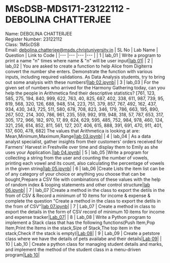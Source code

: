 # MScDSB-MDS171-23122112 - DEBOLINA CHATTERJEE   
Name: DEBOLINA CHATTERJEE   
Register Number: 23122112   
Class: 1MScDSB   
Email: debolina.chatterjee@msds.christuniversity.in
| SL No | Lab Name | Question | Link to Code |
|---    |---       |---       |---           |
| 1     | lab_01   | Write a program to print a name "n" times where name & "n" will be user input|<a href="[lab 01.ipynb](https://github.com/debolinaoli/MScDSB-MSD171-23122112-DEBOLINA/tree/5ddd795d897bd68775c2527cc6643baff2e40002/LAB/LAB%201)">[lab 01](https://github.com/debolinaoli/MScDSB-MSD171-23122112-DEBOLINA/tree/5ddd795d897bd68775c2527cc6643baff2e40002/LAB/LAB%201)</a>|
| 2     | lab_02   | You are asked to create a function to help Alice from Digiterra convert the number she enters. Demonstrate the function with various inputs, including required validations. As Data Analysis students, try to bring out some analysis with these numbers!|<a href="lab 02.ipynb">lab 02.ipynb</a>|
| 3     | lab_03   | For the given set of numbers who arrived for the Harmony Gathering today, can you help the people in Arithmetica find their descriptive statistics? [761, 123, 585, 275, 194, 840, 999, 622, 763, 40, 825, 687, 402, 338, 611, 987, 739, 95, 819, 568, 320, 126, 688, 948, 514, 223, 751, 379, 857, 767, 492, 162, 437, 934, 430, 343, 725, 511, 580, 678, 708, 823, 346, 179, 786, 663, 195, 890, 267, 502, 214, 300, 786, 961, 235, 559, 992, 919, 948, 318, 57, 787, 653, 317, 305, 172, 966, 182, 970, 17, 89, 624, 629, 595, 485, 752, 984, 978, 460, 124, 321, 256, 614, 852, 811, 561, 127, 207, 406, 615, 888, 391, 691, 470, 911, 401, 137, 600, 478, 682] The values that Arithmetica is looking at are: Mean,Minimum,Maximum,Range|<a href="lab 03.ipynb">lab 03.ipynb</a>|
| 4     | lab_04   | As a data analyst specialist, gather insights from their customers' orders received for Farmers' Harvest in Freshville over time and display them to Emily as she uses your Application.|<a href="lab 04.ipynb">lab 04.ipynb</a>| 
| 5     | lab_05   |Write a program for collecting a string from the user and counting the number of vowels, printing each vowel and its count, also calculating the percentage of vowels in the given string|<a href="lab 05.ipynb">lab 05.ipynb</a>| 
 | 6     | lab_06   |Create Lists the item list can be of any category of your choice or anything you choose that can be bought,Prepare a CSV file with combinations of these values with the help of random index & looping statements and other control structure|<a href="lab 06.ipynb">lab 06.ipynb</a>|
| 7     | lab_07   |Create a method in the class to export the detils in the from of CSV & Record a minimum of 10 items for income & expense & complete the question "Create a method in the class to export the detils in the from of CSV"|<a href="lab 07.ipynb">lab 07.ipynb</a>|
| 7     | Lab_07   | Create a method in class to export the details in the form of CSV record of minimum 10 items for income and expense tracker|<a href="[[Lab 07.ipynb](https://github.com/BichutiPata19/MScDSB-MDS171-23122133-Siddhartha/tree/18a1bade973f3b0fe1290c49db73d210cd9614db/Lab%20works/Lab07)](https://github.com/BichutiPata19/MScDSB-MDS171-23122133-Siddhartha/tree/18a1bade973f3b0fe1290c49db73d210cd9614db/Lab%20works/Lab07)">[Lab_07](https://github.com/BichutiPata19/MScDSB-MDS171-23122133-Siddhartha/tree/18a1bade973f3b0fe1290c49db73d210cd9614db/Lab%20works/Lab07)</a>|
| 8     | Lab_08   | Write a Python program to implement a Stack class that has the following functions(Push Item,Pop Item,Print the Items in the stack,Size of Stack,The top item in the stack,Check if the stack is empty)|<a href="[Lab 08.ipynb](https://github.com/BichutiPata19/MScDSB-MDS171-23122133-Siddhartha/tree/398f12bc2a26a406462a41bf70c8a511990e966b/Lab%20works/Lab08)">[Lab 08](https://github.com/BichutiPata19/MScDSB-MDS171-23122133-Siddhartha/tree/398f12bc2a26a406462a41bf70c8a511990e966b/Lab%20works/Lab08)</a>|
| 9     | Lab_09   | Create a petstore class where we have the details of pets availabe and their details|<a href="[Lab 08.ipynb](https://github.com/BichutiPata19/MScDSB-MDS171-23122133-Siddhartha/tree/ea50431d47bd5bf23ba496887cfc2ba33beab517/Lab%20works/Lab09)">[Lab 09](https://github.com/BichutiPata19/MScDSB-MDS171-23122133-Siddhartha/tree/ea50431d47bd5bf23ba496887cfc2ba33beab517/Lab%20works/Lab09)</a>|
| 10     | Lab_10   | Create a python class for managing student details and marks, and implement the method of the student class in a menu-driven program|<a href="https://github.com/BichutiPata19/MScDSB-MDS171-23122133-Siddhartha/tree/3cf18a768eff509e30aaccb233069a22dcaa4a53/Lab%20works/Lab10">[Lab 10](https://github.com/BichutiPata19/MScDSB-MDS171-23122133-Siddhartha/tree/3cf18a768eff509e30aaccb233069a22dcaa4a53/Lab%20works/Lab10)</a>|
